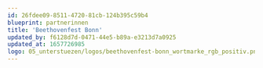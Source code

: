 ```yaml
---
id: 26fdee09-8511-4720-81cb-124b395c59b4
blueprint: partnerinnen
title: 'Beethovenfest Bonn'
updated_by: f6128d7d-0471-44e5-b89a-e3213d7a0925
updated_at: 1657726985
logo: 05_unterstuezen/logos/beethovenfest-bonn_wortmarke_rgb_positiv.png
---
```


